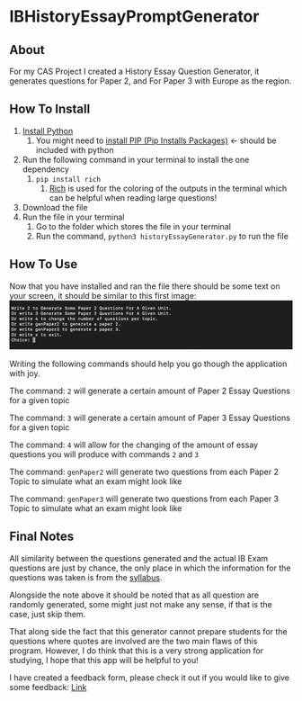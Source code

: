 # IBHistoryEssayPromptGenerator

## About

For my CAS Project I created a History Essay Question Generator, it generates questions for Paper 2, and For Paper 3 with Europe as the region.

## How To Install 
1. [Install Python](https://www.python.org/downloads/)
    1. You might need to [install PIP (Pip Installs Packages)](https://www.geeksforgeeks.org/how-to-install-pip-in-macos/) ← should be included with python
2. Run the following command in your terminal to install the one dependency
    1. `pip install rich` 
        1. [Rich](https://github.com/Textualize/rich) is used for the coloring of the outputs in the terminal which can be helpful when reading large questions!
3. Download the file
4. Run the file in your terminal
    1. Go to the folder which stores the file in your terminal 
    2. Run the command, ``python3 historyEssayGenerator.py`` to run the file

## How To Use
Now that you have installed and ran the file there should be some text on your screen, it should be similar to this first image: 
![first_image](/ImagesForREADME/image1.jpg)

Writing the following commands should help you go though the application with joy.

The command: `2` will generate a certain amount of Paper 2 Essay Questions for a given topic

The command: `3` will generate a certain amount of Paper 3 Essay Questions for a given topic

The command: `4` will allow for the changing of the amount of essay questions you will produce with commands `2` and `3`

The command: `genPaper2` will generate two questions from each Paper 2 Topic to simulate what an exam might look like

The command: `genPaper3` will generate two questions from each Paper 3 Topic to simulate what an exam might look like

## Final Notes
All similarity between the questions generated and the actual IB Exam questions are just by chance, the only place in which the information for the questions was taken is from the [syllabus](https://www.holyheart.ca/wp-content/uploads/2016/10/IB-History-Guide-2017.pdf). 

Alongside the note above it should be noted that as all question are randomly generated, some might just not make any sense, if that is the case, just skip them.

That along side the fact that this generator cannot prepare students for the questions where quotes are involved are the two main flaws of this program. However, I do think that this is a very strong application for studying, I hope that this app will be helpful to you!

I have created a feedback form, please check it out if you would like to give some feedback: [Link](https://docs.google.com/forms/d/e/1FAIpQLSdkbbVK5zUvz_ENvJZDCXOmML_T35bVAxRuIAqAnS8T-lngwQ/viewform)